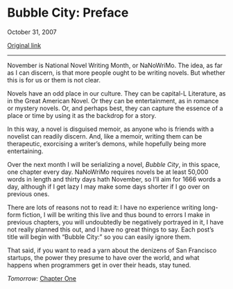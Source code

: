 Bubble City: Preface
====================

October 31, 2007

[Original link](http://www.aaronsw.com/weblog/bubblecity)

* * * * *

November is National Novel Writing Month, or NaNoWriMo. The idea, as far
as I can discern, is that more people ought to be writing novels. But
whether this is for us or them is not clear.

Novels have an odd place in our culture. They can be capital-L
Literature, as in the Great American Novel. Or they can be
entertainment, as in romance or mystery novels. Or, and perhaps best,
they can capture the essence of a place or time by using it as the
backdrop for a story.

In this way, a novel is disguised memoir, as anyone who is friends with
a novelist can readily discern. And, like a memoir, writing them can be
therapeutic, exorcising a writer’s demons, while hopefully being more
entertaining.

Over the next month I will be serializing a novel, *Bubble City*, in
this space, one chapter every day. NaNoWriMo requires novels be at least
50,000 words in length and thirty days hath November, so I’ll aim for
1666 words a day, although if I get lazy I may make some days shorter if
I go over on previous ones.

There are lots of reasons not to read it: I have no experience writing
long-form fiction, I will be writing this live and thus bound to errors
I make in previous chapters, you will undoubtedly be negatively
portrayed in it, I have not really planned this out, and I have no great
things to say. Each post’s title will begin with “Bubble City:” so you
can easily ignore them.

That said, if you want to read a yarn about the denizens of San
Francisco startups, the power they presume to have over the world, and
what happens when programmers get in over their heads, stay tuned.

*Tomorrow:* [Chapter One](http://aaronsw.com/weblog/bubblecity1)
